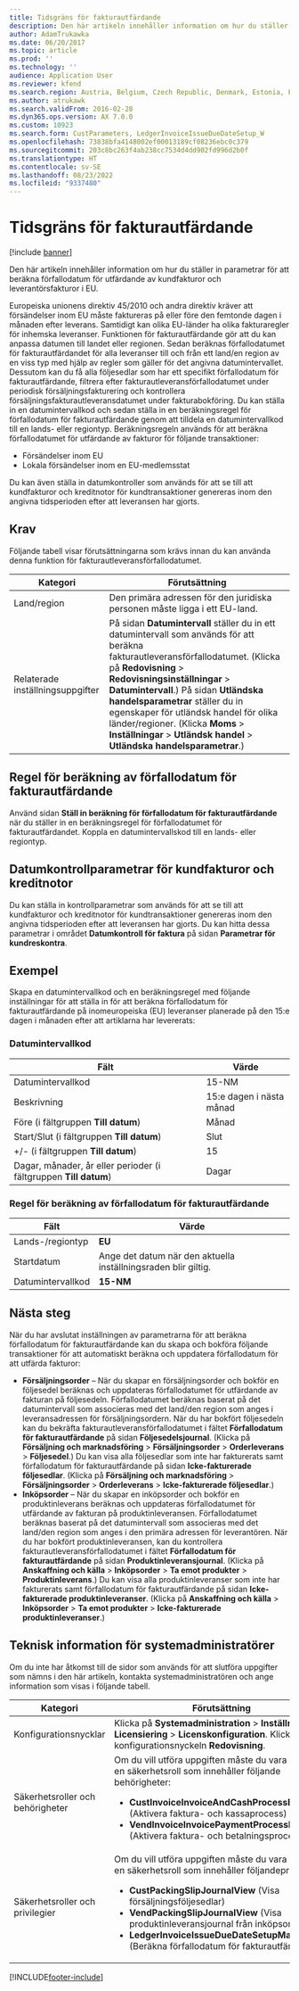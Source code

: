 ```yaml
---
title: Tidsgräns för fakturautfärdande
description: Den här artikeln innehåller information om hur du ställer in parametrar för att beräkna förfallodatum för utfärdande av kundfakturor och leverantörsfakturor i EU.
author: AdamTrukawka
ms.date: 06/20/2017
ms.topic: article
ms.prod: ''
ms.technology: ''
audience: Application User
ms.reviewer: kfend
ms.search.region: Austria, Belgium, Czech Republic, Denmark, Estonia, Finland, France, Germany, Hungary, Iceland, Italy, Latvia, Lithuania, Netherlands, Poland, Spain, Sweden, United Kingdom
ms.author: atrukawk
ms.search.validFrom: 2016-02-28
ms.dyn365.ops.version: AX 7.0.0
ms.custom: 10923
ms.search.form: CustParameters, LedgerInvoiceIssueDueDateSetup_W
ms.openlocfilehash: 73838bfa4148002ef00013189cf08236ebc0c379
ms.sourcegitcommit: 203c8bc263f4ab238cc7534d4dd902fd996d2b0f
ms.translationtype: HT
ms.contentlocale: sv-SE
ms.lasthandoff: 08/23/2022
ms.locfileid: "9337480"
---
```

# <a name="invoice-issue-deadline"></a>Tidsgräns för fakturautfärdande

[!include [banner](../includes/banner.md)]

Den här artikeln innehåller information om hur du ställer in parametrar för att beräkna förfallodatum för utfärdande av kundfakturor och leverantörsfakturor i EU.

Europeiska unionens direktiv 45/2010 och andra direktiv kräver att försändelser inom EU måste faktureras på eller före den femtonde dagen i månaden efter leverans. Samtidigt kan olika EU-länder ha olika fakturaregler för inhemska leveranser. Funktionen för fakturautfärdande gör att du kan anpassa datumen till landet eller regionen. Sedan beräknas förfallodatumet för fakturautfärdandet för alla leveranser till och från ett land/en region av en viss typ med hjälp av regler som gäller för det angivna datumintervallet. Dessutom kan du få alla följesedlar som har ett specifikt förfallodatum för fakturautfärdande, filtrera efter fakturautleveransförfallodatumet under periodisk försäljningsfakturering och kontrollera försäljningsfakturautleveransdatumet under fakturabokföring. Du kan ställa in en datumintervallkod och sedan ställa in en beräkningsregel för förfallodatum för fakturautfärdande genom att tilldela en datumintervallkod till en lands- eller regiontyp. Beräkningsregeln används för att beräkna förfallodatumet för utfärdande av fakturor för följande transaktioner:

-   Försändelser inom EU
-   Lokala försändelser inom en EU-medlemsstat

Du kan även ställa in datumkontroller som används för att se till att kundfakturor och kreditnotor för kundtransaktioner genereras inom den angivna tidsperioden efter att leveransen har gjorts.

## <a name="prerequisites"></a>Krav
Följande tabell visar förutsättningarna som krävs innan du kan använda denna funktion för fakturautleveransförfallodatumet.

| Kategori            | Förutsättning                                                                                                                                                                                                                                                                                                                                                                             |
|---------------------|------------------------------------------------------------------------------------------------------------------------------------------------------------------------------------------------------------------------------------------------------------------------------------------------------------------------------------------------------------------------------------------|
| Land/region      | Den primära adressen för den juridiska personen måste ligga i ett EU-land.                                                                                                                                                                                                                                                                                                                    |
| Relaterade inställningsuppgifter | På sidan **Datumintervall** ställer du in ett datumintervall som används för att beräkna fakturautleveransförfallodatumet. (Klicka på **Redovisning** &gt; **Redovisningsinställningar** &gt; **Datumintervall**.) På sidan **Utländska handelsparametrar** ställer du in egenskaper för utländsk handel för olika länder/regioner. (Klicka **Moms** &gt; **Inställningar** &gt; **Utländsk handel** &gt; **Utländska handelsparametrar**.) |

## <a name="invoice-issue-due-date-calculation-rule"></a>Regel för beräkning av förfallodatum för fakturautfärdande
Använd sidan **Ställ in beräkning för förfallodatum för fakturautfärdande** när du ställer in en beräkningsregel för förfallodatumet för fakturautfärdandet. Koppla en datumintervallskod till en lands- eller regiontyp.

## <a name="date-control-parameters-for-customer-invoices-and-credit-notes"></a>Datumkontrollparametrar för kundfakturor och kreditnotor
Du kan ställa in kontrollparametrar som används för att se till att kundfakturor och kreditnotor för kundtransaktioner genereras inom den angivna tidsperioden efter att leveransen har gjorts. Du kan hitta dessa parametrar i området **Datumkontroll för faktura** på sidan **Parametrar för kundreskontra**.

## <a name="example"></a>Exempel
Skapa en datumintervallkod och en beräkningsregel med följande inställningar för att ställa in för att beräkna förfallodatum för fakturautfärdande på inomeuropeiska (EU) leveranser planerade på den 15:e dagen i månaden efter att artiklarna har levererats:

### <a name="date-interval-code"></a>Datumintervallkod

| Fält                                                           | Värde                           |
|-----------------------------------------------------------------|---------------------------------|
| Datumintervallkod                                              | 15-NM                           |
| Beskrivning                                                     | 15:e dagen i nästa månad |
| Före (i fältgruppen **Till datum**)                         | Månad                           |
| Start/Slut (i fältgruppen **Till datum**)                      | Slut                             |
| +/- (i fältgruppen **Till datum**)                            | 15                              |
| Dagar, månader, år eller perioder (i fältgruppen **Till datum**) | Dagar                            |

### <a name="invoice-issue-due-date-calculation-rule"></a>Regel för beräkning av förfallodatum för fakturautfärdande

| Fält               | Värde                                                     |
|---------------------|-----------------------------------------------------------|
| Lands-/regiontyp | **EU**                                                    |
| Startdatum          | Ange det datum när den aktuella inställningsraden blir giltig. |
| Datumintervallkod  | **15-NM**                                                 |

## <a name="next-steps"></a>Nästa steg
När du har avslutat inställningen av parametrarna för att beräkna förfallodatum för fakturautfärdande kan du skapa och bokföra följande transaktioner för att automatiskt beräkna och uppdatera förfallodatum för att utfärda fakturor:

-   **Försäljningsorder** – När du skapar en försäljningsorder och bokför en följesedel beräknas och uppdateras förfallodatumet för utfärdande av fakturan på följesedeln. Förfallodatumet beräknas baserat på det datumintervall som associeras med det land/den region som anges i leveransadressen för försäljningsordern. När du har bokfört följesedeln kan du bekräfta fakturautleveransförfallodatumet i fältet **Förfallodatum för fakturautfärdande** på sidan **Följesedelsjournal**. (Klicka på **Försäljning och marknadsföring** &gt; **Försäljningsorder** &gt; **Orderleverans** &gt; **Följesedel**.) Du kan visa alla följesedlar som inte har fakturerats samt förfallodatum för fakturautfärdande på sidan **Icke-fakturerade följesedlar**. (Klicka på **Försäljning och marknadsföring** &gt; **Försäljningsorder** &gt; **Orderleverans** &gt; **Icke-fakturerade följesedlar**.)
-   **Inköpsorder** – När du skapar en inköpsorder och bokför en produktinleverans beräknas och uppdateras förfallodatumet för utfärdande av fakturan på produktinleveransen. Förfallodatumet beräknas baserat på det datumintervall som associeras med det land/den region som anges i den primära adressen för leverantören. När du har bokfört produktinleveransen, kan du kontrollera fakturautleveransförfallodatumet i fältet **Förfallodatum för fakturautfärdande** på sidan **Produktinleveransjournal**. (Klicka på **Anskaffning och källa** &gt; **Inköpsorder** &gt; **Ta emot produkter** &gt; **Produktinleverans**.) Du kan visa alla produktinleveranser som inte har fakturerats samt förfallodatum för fakturautfärdande på sidan **Icke-fakturerade produktinleveranser**. (Klicka på **Anskaffning och källa** &gt; **Inköpsorder** &gt; **Ta emot produkter** &gt; **Icke-fakturerade produktinleveranser**.)

## <a name="technical-information-for-system-administrators"></a>Teknisk information för systemadministratörer
Om du inte har åtkomst till de sidor som används för att slutföra uppgifter som nämns i den här artikeln, kontakta systemadministratören och ange information som visas i följande tabell.

<table>
<colgroup>
<col width="50%" />
<col width="50%" />
</colgroup>
<thead>
<tr class="header">
<th>Kategori</th>
<th>Förutsättning</th>
</tr>
</thead>
<tbody>
<tr class="odd">
<td>Konfigurationsnycklar</td>
<td>Klicka på <strong>Systemadministration</strong> &gt; <strong>Inställningar</strong> &gt; <strong>Licensiering</strong> &gt; <strong>Licenskonfiguration</strong>. Klicka på konfigurationsnyckeln <strong>Redovisning</strong>.</td>
</tr>
<tr class="even">
<td>Säkerhetsroller och behörigheter</td>
<td>Om du vill utföra uppgiften måste du vara medlem i en säkerhetsroll som innehåller följande behörigheter:
<ul>
<li><strong>CustInvoiceInvoiceAndCashProcessEnable</strong> (Aktivera faktura- och kassaprocess)</li>
<li><strong>VendInvoiceInvoicePaymentProcessEnable</strong> (Aktivera faktura- och betalningsprocess)</li>
</ul></td>
</tr>
<tr class="odd">
<td>Säkerhetsroller och privilegier</td>
<td>Om du vill utföra uppgiften måste du vara medlem i en säkerhetsroll som innehåller följandeprivilegier:
<ul>
<li><strong>CustPackingSlipJournalView</strong> (Visa försäljningsföljesedlar)</li>
<li><strong>VendPackingSlipJournalView</strong> (Visa produktinleveransjournal från inköpsorder)</li>
<li><strong>LedgerInvoiceIssueDueDateSetupMaintain_W</strong> (Beräkna förfallodatum för fakturautfärdande)</li>
</ul></td>
</tr>
</tbody>
</table>







[!INCLUDE[footer-include](../../includes/footer-banner.md)]
